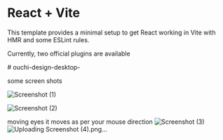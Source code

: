 # React + Vite

This template provides a minimal setup to get React working in Vite with HMR and some ESLint rules.

Currently, two official plugins are available 

#   o u c h i - d e s i g n - d e s k t o p - 


some screen shots 

 
![Screenshot (1)](https://github.com/Taimbur/ouchi-design-desktop-/assets/118272408/30d638fb-4d82-4642-bbf5-c881d3157d99)

 ![Screenshot (2)](https://github.com/Taimbur/ouchi-design-desktop-/assets/118272408/45517f24-3f5f-4f8e-9795-d44c67566f7d)

moving eyes it moves as per your mouse direction
![Screenshot (3)](https://github.com/Taimbur/ouchi-design-desktop-/assets/118272408/b1b2bfc0-bd3d-4b09-979f-1cdea8679459)
![Uploading Screenshot (4).png…]()


